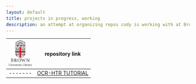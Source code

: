 ```yaml
---
layout: default
title: projects in progress, working
description: an attempt at organizing repos cody is working with at Brown
---
```

|<img src="uc.png" alt="brown university library logo" style="width:64px"/>|repository link|
|-------|--------|
|-------|[OCR-HTR TUTORIAL](https://ccarvel.github.io/ocr-htr-tutorial)|